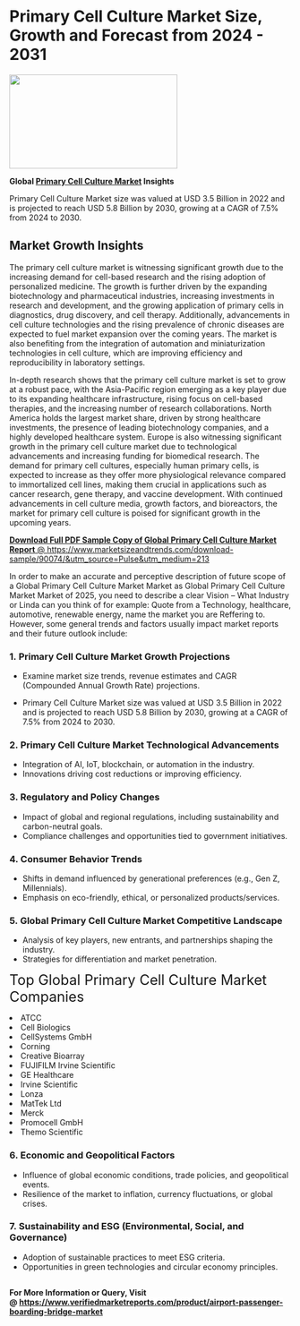 <H1>Primary Cell Culture Market Size, Growth and Forecast from 2024 - 2031</H1><img class="aligncenter size-medium wp-image-584254" src="https://thirdeyenews.in/wp-content/uploads/2024/09/Global-Market-Research-300x168.jpeg" alt="" width="300" height="168" /><p><strong>Global&nbsp;<a href="https://www.marketsizeandtrends.com/download-sample/90074/&amp;utm_source=Pulse&amp;utm_medium=213">Primary Cell Culture Market</a> Insights</strong></p><p>Primary Cell Culture Market size was valued at USD 3.5 Billion in 2022 and is projected to reach USD 5.8 Billion by 2030, growing at a CAGR of 7.5% from 2024 to 2030.</p><p><h2>Market Growth Insights</h2> <p>The primary cell culture market is witnessing significant growth due to the increasing demand for cell-based research and the rising adoption of personalized medicine. The growth is further driven by the expanding biotechnology and pharmaceutical industries, increasing investments in research and development, and the growing application of primary cells in diagnostics, drug discovery, and cell therapy. Additionally, advancements in cell culture technologies and the rising prevalence of chronic diseases are expected to fuel market expansion over the coming years. The market is also benefiting from the integration of automation and miniaturization technologies in cell culture, which are improving efficiency and reproducibility in laboratory settings.</p> <p><a href="download-sample-link"></a></p> <p>In-depth research shows that the primary cell culture market is set to grow at a robust pace, with the Asia-Pacific region emerging as a key player due to its expanding healthcare infrastructure, rising focus on cell-based therapies, and the increasing number of research collaborations. North America holds the largest market share, driven by strong healthcare investments, the presence of leading biotechnology companies, and a highly developed healthcare system. Europe is also witnessing significant growth in the primary cell culture market due to technological advancements and increasing funding for biomedical research. The demand for primary cell cultures, especially human primary cells, is expected to increase as they offer more physiological relevance compared to immortalized cell lines, making them crucial in applications such as cancer research, gene therapy, and vaccine development. With continued advancements in cell culture media, growth factors, and bioreactors, the market for primary cell culture is poised for significant growth in the upcoming years.</p> <p><a href="get-more-info-link"></p><p><span class=""><strong>Download Full PDF Sample Copy of Global Primary Cell Culture Market Report</strong> @ <a href="https://www.marketsizeandtrends.com/download-sample/90074/&amp;utm_source=Pulse&amp;utm_medium=213" target="_blank">https://www.marketsizeandtrends.com/download-sample/90074/&amp;utm_source=Pulse&amp;utm_medium=213</a></span></p><p>In order to make an accurate and perceptive description of future scope of a Global&nbsp;Primary Cell Culture Market Market as Global&nbsp;Primary Cell Culture Market Market of 2025, you need to describe a clear Vision &ndash; What Industry or Linda can you think of for example: Quote from a Technology, healthcare, automotive, renewable energy, name the market you are Reffering to. However, some general trends and factors usually impact market reports and their future outlook include:</p><h3>1.&nbsp;<strong>Primary Cell Culture Market Growth Projections</strong></h3><ul><li>Examine market size trends, revenue estimates and CAGR (Compounded Annual Growth Rate) projections.</li><li><p>Primary Cell Culture Market size was valued at USD 3.5 Billion in 2022 and is projected to reach USD 5.8 Billion by 2030, growing at a CAGR of 7.5% from 2024 to 2030.</p></li></ul><h3>2.&nbsp;<strong>Primary Cell Culture Market Technological Advancements</strong></h3><ul><li>Integration of AI, IoT, blockchain, or automation in the industry.</li><li>Innovations driving cost reductions or improving efficiency.</li></ul><h3>3.&nbsp;<strong>Regulatory and Policy Changes</strong></h3><ul><li>Impact of global and regional regulations, including sustainability and carbon-neutral goals.</li><li>Compliance challenges and opportunities tied to government initiatives.</li></ul><h3>4.&nbsp;<strong>Consumer Behavior Trends</strong></h3><ul><li>Shifts in demand influenced by generational preferences (e.g., Gen Z, Millennials).</li><li>Emphasis on eco-friendly, ethical, or personalized products/services.</li></ul><h3>5.&nbsp;<strong>Global Primary Cell Culture Market Competitive Landscape</strong></h3><ul><li>Analysis of key players, new entrants, and partnerships shaping the industry.</li><li>Strategies for differentiation and market penetration.</li></ul><p data-pm-slice="1 1 []"><span style="color: inherit; font-family: inherit; font-size: 25px;">Top Global Primary Cell Culture Market Companies</span></p><div class="" data-test-id=""><p><li>ATCC</li><li> Cell Biologics</li><li> CellSystems GmbH</li><li> Corning</li><li> Creative Bioarray</li><li> FUJIFILM Irvine Scientific</li><li> GE Healthcare</li><li> Irvine Scientific</li><li> Lonza</li><li> MatTek Ltd</li><li> Merck</li><li> Promocell GmbH</li><li> Themo Scientific</li></p></div><h3>6.&nbsp;<strong>Economic and Geopolitical Factors</strong></h3><ul><li>Influence of global economic conditions, trade policies, and geopolitical events.</li><li>Resilience of the market to inflation, currency fluctuations, or global crises.</li></ul><h3>7.&nbsp;<strong>Sustainability and ESG (Environmental, Social, and Governance)</strong></h3><ul><li>Adoption of sustainable practices to meet ESG criteria.</li><li>Opportunities in green technologies and circular economy principles.</li></ul><h2><strong style="font-size: 14px;">For More Information or Query, Visit @&nbsp;</strong><a style="background-color: #ffffff; font-size: 14px;" href="https://www.marketsizeandtrends.com/report/primary-cell-culture-market/" target="_blank">https://www.verifiedmarketreports.com/product/airport-passenger-boarding-bridge-market</a></h2>
